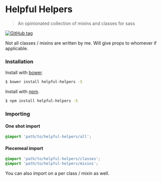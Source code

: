 # Helpful Helpers

> An opinionated collection of mixins and classes for sass

[![GitHub tag](https://img.shields.io/github/tag/kuatsure/helpful-helpers.svg)](https://github.com/kuatsure/helpful-helpers)

Not all classes / mixins are written by me. Will give props to whomever if applicable.

### Installation

Install with [bower](http://bower.io).

```bash
$ bower install helpful-helpers -S
```

Install with [npm](https://www.npmjs.com/).

```bash
$ npm install helpful-helpers -S
```

### Importing

#### One shot import

```scss
@import 'path/to/helpful-helpers/all';
```

#### Piecemeal import

```scss
@import 'path/to/helpful-helpers/classes';
@import 'path/to/helpful-helpers/mixins';
```

You can also import on a per class / mixin as well.
